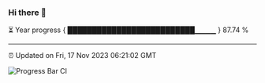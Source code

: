 ### Hi there 👋

⏳ Year progress { ██████████████████████████▁▁▁▁ } 87.74 %

---

⏰ Updated on Fri, 17 Nov 2023 06:21:02 GMT

![Progress Bar CI](https://github.com/liununu/liununu/workflows/Progress%20Bar%20CI/badge.svg)
